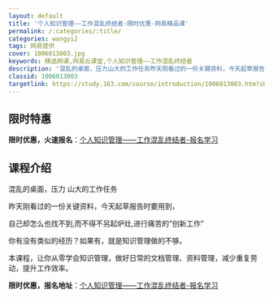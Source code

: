 ```yaml
---
layout: default
title: '个人知识管理——工作混乱终结者-限时优惠-网易精品课'
permalink: /:categories/:title/
categories: wangyi2
tags: 网易提供
cover: 1006013003.jpg
keywords: 精选网课,网易云课堂,个人知识管理——工作混乱终结者
description: '混乱的桌面，压力山大的工作任务昨天刚看过的一份关键资料，今天起草报告时要用到，自己却怎么也找不到,而不得不另起炉灶,进行'
classid: 1006013003
targetlink: https://study.163.com/course/introduction/1006013003.htm?share=1&shareId=1025206652&utm_campaign=share&utm_medium=iphoneShare&utm_source=&utm_u=1025206652
---
```


## 限时特惠

**限时优惠，火速报名**：[个人知识管理——工作混乱终结者-报名学习](https://study.163.com/course/introduction/1006013003.htm?share=1&shareId=1025206652&utm_campaign=share&utm_medium=iphoneShare&utm_source=&utm_u=1025206652)

## 课程介绍

混乱的桌面，压力 山大的工作任务



昨天刚看过的一份关键资料，今天起草报告时要用到，



自己却怎么也找不到,而不得不另起炉灶,进行痛苦的“创新工作”



你有没有类似的经历？如果有，就是知识管理做的不够。



本课程，让你从零学会知识管理，做好日常的文档管理、资料管理，减少重复劳动，提升工作效率。

**限时优惠，报名地址**：[个人知识管理——工作混乱终结者-报名学习](https://study.163.com/course/introduction/1006013003.htm?share=1&shareId=1025206652&utm_campaign=share&utm_medium=iphoneShare&utm_source=&utm_u=1025206652)

